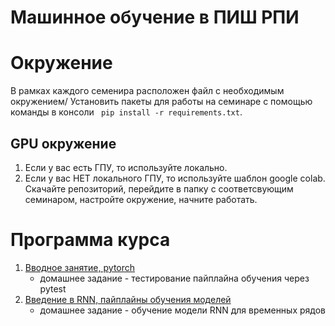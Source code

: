 # Машинное обучение в ПИШ РПИ

# Окружение

В рамках каждого семенира расположен файл с необходимым окружением/ Установить пакеты для работы на семинаре с помощью команды в консоли `` pip install -r requirements.txt``.

## GPU окружение
1. Если у вас есть ГПУ, то используйте локально.
2. Если у вас НЕТ локального ГПУ, то используйте шаблон google colab. Скачайте репозиторий, перейдите в папку с соответсвующим семинаром, настройте окружение, начните работать.

# Программа курса

1. [Вводное занятие, pytorch](https://github.com/ml-dafe/ml_mipt_dafe/tree/main/01_Pytorch_NN)
    - домашнее задание - тестирование пайплайна обучения через pytest
2. [Введение в RNN, пайплайны обучения моделей](https://github.com/ml-dafe/ml_mipt_dafe/tree/main/02_RNN)
    - домашнее задание - обучение модели RNN для временных рядов